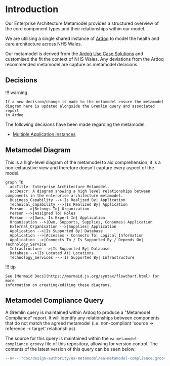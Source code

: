 # Introduction

Our Enterprise Architecture Metamodel provides a structured overview of the
core component types and their relationships within our model.

We are utilising a single shared instance of [Ardoq](https://www.ardoq.com/) to
model the health and care architecture across NHS Wales.

Our metamodel is derived from the [Ardoq Use Case Solutions](https://help.ardoq.com/en/collections/6889-ardoq-use-case-solutions)
and customised the fit the context of NHS Wales. Any deviations from the Ardoq
recommended metamodel are capture as metamodel decisions.

## Decisions

!!! warning

    If a new decision/change is made to the metamodel ensure the metamodel
    diagram here is updated alongside the Gremlin query and associated report
    in Ardoq

The following decisions have been made regarding the metamodel:

* [Multiple Application Instances](multiple-application-instances/index.md)

## Metamodel Diagram

This is a high-level diagram of the metamodel to aid comprehension, it is a
non-exhaustive view and therefore  doesn't capture every aspect of the model.

``` mermaid
graph TD
  accTitle: Enterprise Architecture Metamodel.
  accDescr: A diagram showing a high level relationships between components in the enterprise architecture metamodel.
  Business_Capability -->|Is Realized By| Application
  Technical_Capability -->|Is Realized By| Application
  Person -->|Belongs To| Organization
  Person -->|Assigned To| Roles
  Person -->|Owns, Is Expert In| Application
  Organisation -->|Own, Supports, Supplies, Consumes| Application
  External_Organisation -->|Supplies| Application
  Application -->|Is Supported By| Database
  Application -->|Accesses / Connects To| Logical_Information
  Application -->|Connects To / Is Supported By / Depends On| Technology_Service
  Infrastructure -->|Is Supported By| Database
  Database -->|Is Located At| Locations
  Technology_Services -->|Is Supported By| Infrastructure
```

!!! tip

    See [Mermaid Docs](https://mermaid.js.org/syntax/flowchart.html) for more
    information on creating/editing these diagrams.

## Metamodel Compliance Query

A Gremlin query is maintained within Ardoq to produce a "Metamodel Compliance"
report. It will identify any relationships between components that do not match
the agreed metamodel (i.e. non-compliant 'source -> reference -> target'
relationships).

The source for this query is maintained within the ``ea-metamodel-compliance.groovy``
file of this repository, allowing for version control. The contents of the
latest version of this query can be seen below:

``` groovy title="ea-metamodel-compliance.groovy"
--8<-- "doc/design-authority/ea-metamodel/ea-metamodel-compliance.groovy"
```
